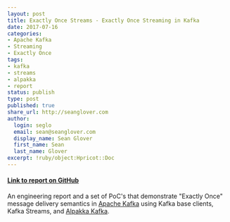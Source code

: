```yaml
---
layout: post
title: Exactly Once Streams - Exactly Once Streaming in Kafka
date: 2017-07-16
categories:
- Apache Kafka
- Streaming
- Exactly Once
tags:
- kafka
- streams
- alpakka
- report
status: publish
type: post
published: true
share_url: http://seanglover.com
author:
  login: seglo
  email: sean@seanglover.com
  display_name: Sean Glover
  first_name: Sean
  last_name: Glover
excerpt: !ruby/object:Hpricot::Doc
---
```


#### [Link to report on GitHub](https://github.com/seglo/exactly-once-streams/blob/master/README.md)

An engineering report and a set of PoC's that demonstrate "Exactly Once" message delivery semantics in [Apache Kafka](https://kafka.apache.org/) using Kafka base clients, Kafka Streams, and [Alpakka Kafka](https://doc.akka.io/docs/alpakka-kafka/current/home.html).